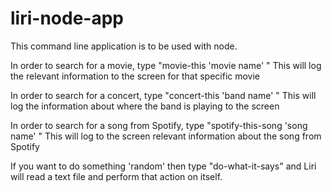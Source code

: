 # liri-node-app

This command line application is to be used with node.

In order to search for a movie, type "movie-this 'movie name' "
This will log the relevant information to the screen for that specific movie

In order to search for a concert, type "concert-this 'band name' "
This will log the information about where the band is playing to the screen

In order to search for a song from Spotify, type "spotify-this-song 'song name' "
This will log to the screen relevant information about the song from Spotify

If you want to do something 'random' then type "do-what-it-says" and Liri will read a text file and perform that action on itself.
